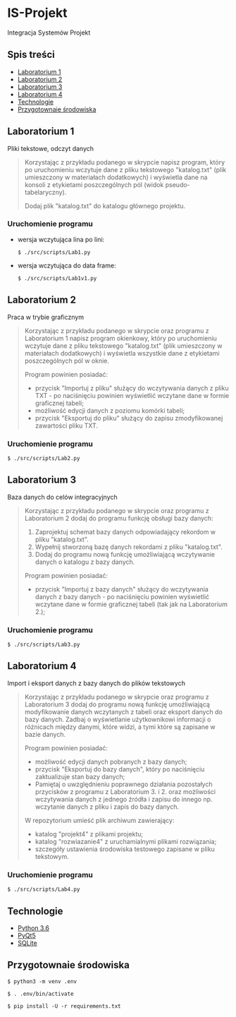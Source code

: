 # IS-Projekt
Integracja Systemów Projekt
## Spis treści
- [Laboratorium 1](#Laboratorium-1, "Przejdz do laboratorium 1")
- [Laboratorium 2](#Laboratorium-2, "Przejdz do laboratorium 2")
- [Laboratorium 3](#Laboratorium-3, "Przejdz do laboratorium 3")
- [Laboratorium 4](#Laboratorium-4, "Przejdz do laboratorium 4")
- [Technologie](#Technologie, "Przejdz do wykorzystanych Technologii")
- [Przygotownaie środowiska](#Przygotownaie-środowiska, "Przejdz do konfiguracji środowiska")
## Laboratorium 1
Pliki tekstowe, odczyt danych
>Korzystając z przykładu podanego w skrypcie napisz program, który po uruchomieniu wczytuje dane z pliku tekstowego "katalog.txt" (plik umieszczony w materiałach dodatkowych) i wyświetla dane na konsoli z etykietami poszczególnych pól (widok pseudo-tabelaryczny).
>
>Dodaj plik "katalog.txt" do katalogu głównego projektu.
### Uruchomienie programu
- wersja wczytująca lina po lini:
    ```console
    $ ./src/scripts/Lab1.py
    ```
- wersja wczytująca do data frame:
    ```console
    $ ./src/scripts/Lab1v1.py
    ```
## Laboratorium 2
Praca w trybie graficznym
>Korzystając z przykładu podanego w skrypcie oraz programu z Laboratorium 1 napisz program okienkowy, który po uruchomieniu  wczytuje dane z pliku tekstowego "katalog.txt" (plik umieszczony w materiałach dodatkowych) i wyświetla wszystkie dane z etykietami poszczególnych pól w oknie.
>
>Program powinien posiadać:
>- przycisk "Importuj z pliku" służący do wczytywania danych z pliku TXT - po naciśnięciu powinien wyświetlić wczytane dane w formie graficznej tabeli;
>- możliwość edycji danych z poziomu komórki tabeli;
>- przycisk "Eksportuj do pliku" służący do zapisu zmodyfikowanej zawartości pliku TXT.
### Uruchomienie programu
```console
$ ./src/scripts/Lab2.py
```
## Laboratorium 3
Baza danych do celów integracyjnych
>Korzystając z przykładu podanego w skrypcie oraz programu z Laboratorium 2 dodaj do programu funkcję obsługi bazy danych:
>1. Zaprojektuj schemat bazy danych odpowiadający rekordom w pliku "katalog.txt".
>2. Wypełnij stworzoną bazę danych rekordami z pliku "katalog.txt".
>3. Dodaj do programu nową funkcję umożliwiającą wczytywanie danych o katalogu z bazy danych.
>
>Program powinien posiadać:
>- przycisk "Importuj z bazy danych" służący do wczytywania danych z bazy danych - po naciśnięciu powinien wyświetlić wczytane dane w formie graficznej tabeli (tak jak na Laboratorium 2.);
### Uruchomienie programu
```console
$ ./src/scripts/Lab3.py
```
## Laboratorium 4
Import i eksport danych z bazy danych do plików tekstowych
>Korzystając z przykładu podanego w skrypcie oraz programu z Laboratorium 3 dodaj do programu nową funkcję umożliwiającą modyfikowanie danych wczytanych z tabeli oraz eksport danych do bazy danych. Zadbaj o wyświetlanie użytkownikowi informacji o różnicach między danymi, które widzi, a tymi które są zapisane w bazie danych.
>
>Program powinien posiadać:
>- możliwość edycji danych pobranych z bazy danych;
>- przycisk "Eksportuj do bazy danych", który po naciśnięciu zaktualizuje stan bazy danych;
>- Pamiętaj o uwzględnieniu poprawnego działania pozostałych przycisków z programu z Laboratorium 3. i 2. oraz możliwości wczytywania danych z jednego źródła i zapisu do innego np. wczytanie danych z pliku i zapis do bazy danych.
>
>W repozytorium umieść plik archiwum zawierający:
>- katalog "projekt4" z plikami projektu;
>- katalog "rozwiazanie4" z uruchamialnymi plikami rozwiązania;
>- szczegóły ustawienia środowiska testowego zapisane w pliku tekstowym.
### Uruchomienie programu
```console
$ ./src/scripts/Lab4.py
```
## Technologie
- [Python 3.6](https://docs.python.org/3.6/ "Dokumentacja Python'a")
- [PyQt5](https://www.riverbankcomputing.com/static/Docs/PyQt5/ "Dokumentacja PyQt5")
- [SQLite](https://www.sqlite.org/docs.html "Dokumentacja SQLite")
## Przygotownaie środowiska
```console
$ python3 -m venv .env
```
```console
$ . .env/bin/activate
```
```console
$ pip install -U -r requirements.txt
```
